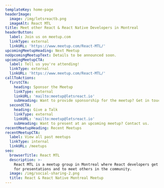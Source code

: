 ```yaml
---
templateKey: home-page
headerImage:
  image: /img/letsreactb.png
  imageAlt: React MTL
title: Meet other React & React Native Developers in Montreal
headerButton:
  label: Join us on meetup.com
  linkType: external
  linkURL: 'https://www.meetup.com/React-MTL/'
upcomingMeetupHeading: Next Meetup
noUpcomingMeetupText: Details to be announced soon.
upcomingMeetupCTA:
  label: Tell us you're attending!
  linkType: external
  linkURL: 'https://www.meetup.com/React-MTL/'
callToActions:
  firstCTA:
    heading: Sponsor the Meetup
    linkType: external
    linkURL: 'mailto:meetup@letsreact.io'
    subHeading: Want to provide sponsorship for the meetup? Get in touch.
  secondCTA:
    heading: Give a Talk
    linkType: external
    linkURL: 'mailto:meetup@letsreact.io'
    subHeading: Want to present at an upcoming meetup? Contact us.
recentMeetupHeading: Recent Meetups
recentMeetupCTA:
  label: View all past meetups
  linkType: internal
  linkURL: /meetups
seo:
  browserTitle: React MTL
  description: >-
    React MTL is a meetup group in Montreal where React developers get together
    for presentations and to meet others in the community.
  image: /img/social-sharing-2.png
  title: React & React Native Montreal Meetup
---
```


